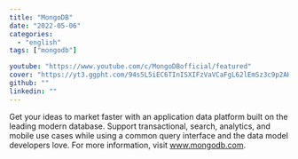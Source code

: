```yaml
---
title: "MongoDB"
date: "2022-05-06"
categories:
  - "english"
tags: ["mongodb"]

youtube: "https://www.youtube.com/c/MongoDBofficial/featured"
cover: "https://yt3.ggpht.com/94s5L5iEC6TInISXIFzVaVCaFgL62lEmSz3c9p2AHnjv7kmNAOXdWrgyndV-jttIC31K7AWWJw=s88-c-k-c0x00ffffff-no-rj"
github: ""
linkedin: ""
---
```


Get your ideas to market faster with an application data platform built on the leading modern database. Support transactional, search, analytics, and mobile use cases while using a common query interface and the data model developers love. For more information, visit www.mongodb.com.
